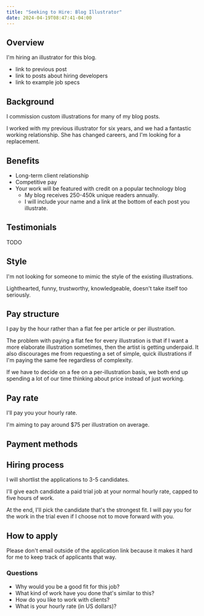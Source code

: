 ```yaml
---
title: "Seeking to Hire: Blog Illustrator"
date: 2024-04-19T08:47:41-04:00
---
```


## Overview

I'm hiring an illustrator for this blog.

- link to previous post
- link to posts about hiring developers
- link to example job specs

## Background

I commission custom illustrations for many of my blog posts.

I worked with my previous illustrator for six years, and we had a fantastic working relationship. She has changed careers, and I'm looking for a replacement.

## Benefits

- Long-term client relationship
- Competitive pay
- Your work will be featured with credit on a popular technology blog
  - My blog receives 250-450k unique readers annually.
  - I will include your name and a link at the bottom of each post you illustrate.

## Testimonials

TODO

## Style

I'm not looking for someone to mimic the style of the existing illustrations.

Lighthearted, funny, trustworthy, knowledgeable, doesn't take itself too seriously.

## Pay structure

I pay by the hour rather than a flat fee per article or per illustration.

The problem with paying a flat fee for every illustration is that if I want a more elaborate illustration sometimes, then the artist is getting underpaid. It also discourages me from requesting a set of simple, quick illustrations if I'm paying the same fee regardless of complexity.

If we have to decide on a fee on a per-illustration basis, we both end up spending a lot of our time thinking about price instead of just working.

## Pay rate

I'll pay you your hourly rate.

I'm aiming to pay around $75 per illustration on average.

## Payment methods

## Hiring process

I will shortlist the applications to 3-5 candidates.

I'll give each candidate a paid trial job at your normal hourly rate, capped to five hours of work.

At the end, I'll pick the candidate that's the strongest fit. I will pay you for the work in the trial even if I choose not to move forward with you.

## How to apply

Please don't email outside of the application link because it makes it hard for me to keep track of applicants that way.

### Questions

- Why would you be a good fit for this job?
- What kind of work have you done that's similar to this?
- How do you like to work with clients?
- What is your hourly rate (in US dollars)?
